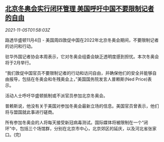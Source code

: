 <!--1636077662000-->
[北京冬奥会实行闭环管理 美国呼吁中国不要限制记者的自由](https://cn.reuters.com/article/china-beijing-winter-olympic-us-1105-idCNKBS2HQ04B)
------

<div><i>2021-11-05T01:58:03Z</i></div><p>路透华盛顿11月4日 - 美国周四敦促中国在2022年北京冬奥会期间，不要限制记者的访问和行动。</p><p>驻华外国记者协会本周表示，它对冬奥会组委会缺乏透明度感到担忧。本次冬奥会将于2月举行。</p><p>“我们敦促中国官员不要限制记者的行动和访问自由，并确保他们的安全并能够自由报导，包括在冬奥会和冬残奥会上，”美国国务院发言人普赖斯(Ned Price)表示。</p><p>活动人士呼吁华盛顿抵制或不派官员参加北京冬奥会。</p><p>普赖斯说，他没有关于美国对参加冬奥会最新立场的信息。美国官员曾表示，他们将与盟国就此事进行磋商。</p><p>所有参加冬奥会的人将每天接受新冠病毒测试。国际媒体将被限制在一个“闭环”中，包括三个场馆群，分别在北京市中心，北京郊区的延庆，以及河北省张家口。(完)</p>

